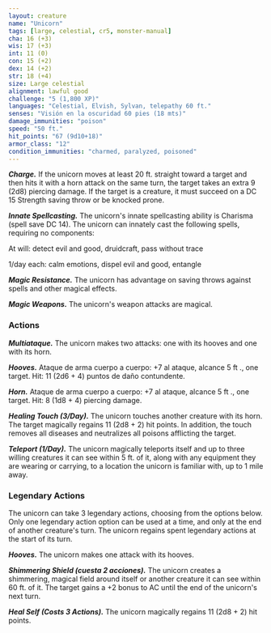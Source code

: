 ```yaml
---
layout: creature
name: "Unicorn"
tags: [large, celestial, cr5, monster-manual]
cha: 16 (+3)
wis: 17 (+3)
int: 11 (0)
con: 15 (+2)
dex: 14 (+2)
str: 18 (+4)
size: Large celestial
alignment: lawful good
challenge: "5 (1,800 XP)"
languages: "Celestial, Elvish, Sylvan, telepathy 60 ft."
senses: "Visión en la oscuridad 60 pies (18 mts)"
damage_immunities: "poison"
speed: "50 ft."
hit_points: "67 (9d10+18)"
armor_class: "12"
condition_immunities: "charmed, paralyzed, poisoned"
---
```


***Charge.*** If the unicorn moves at least 20 ft. straight toward a target and then hits it with a horn attack on the same turn, the target takes an extra 9 (2d8) piercing damage. If the target is a creature, it must succeed on a DC 15 Strength saving throw or be knocked prone.

***Innate Spellcasting.*** The unicorn's innate spellcasting ability is Charisma (spell save DC 14). The unicorn can innately cast the following spells, requiring no components:

At will: detect evil and good, druidcraft, pass without trace

1/day each: calm emotions, dispel evil and good, entangle

***Magic Resistance.*** The unicorn has advantage on saving throws against spells and other magical effects.

***Magic Weapons.*** The unicorn's weapon attacks are magical.

### Actions

***Multiataque.*** The unicorn makes two attacks: one with its hooves and one with its horn.

***Hooves.*** Ataque de arma cuerpo a cuerpo: +7 al ataque, alcance 5 ft ., one target. Hit: 11 (2d6 + 4) puntos de daño contundente.

***Horn.*** Ataque de arma cuerpo a cuerpo: +7 al ataque, alcance 5 ft ., one target. Hit: 8 (1d8 + 4) piercing damage.

***Healing Touch (3/Day).*** The unicorn touches another creature with its horn. The target magically regains 11 (2d8 + 2) hit points. In addition, the touch removes all diseases and neutralizes all poisons afflicting the target.

***Teleport (1/Day).*** The unicorn magically teleports itself and up to three willing creatures it can see within 5 ft. of it, along with any equipment they are wearing or carrying, to a location the unicorn is familiar with, up to 1 mile away.

### Legendary Actions

The unicorn can take 3 legendary actions, choosing from the options below. Only one legendary action option can be used at a time, and only at the end of another creature's turn. The unicorn regains spent legendary actions at the start of its turn.

***Hooves.*** The unicorn makes one attack with its hooves.

***Shimmering Shield (cuesta 2 acciones).*** The unicorn creates a shimmering, magical field around itself or another creature it can see within 60 ft. of it. The target gains a +2 bonus to AC until the end of the unicorn's next turn.

***Heal Self (Costs 3 Actions).*** The unicorn magically regains 11 (2d8 + 2) hit points.
